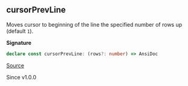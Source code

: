 ## cursorPrevLine

Moves cursor to beginning of the line the specified number of rows up
(default `1`).

**Signature**

```ts
declare const cursorPrevLine: (rows?: number) => AnsiDoc
```

[Source](https://github.com/Effect-TS/effect/tree/main/packages/printer-ansi/src/AnsiDoc.ts#L178)

Since v1.0.0